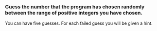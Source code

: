### Guess the number that the program has chosen randomly between the range of positive integers you have chosen.

You can have five guesses. For each failed guess you will be given a hint.